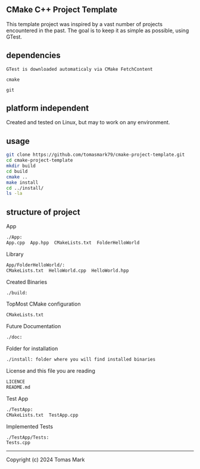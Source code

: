 
## CMake C++ Project Template

This template project was inspired by a vast number of projects encountered in the past. The goal is to keep it as simple as possible, using GTest.

## dependencies

```
GTest is downloaded automaticaly via CMake FetchContent
```

```
cmake
```

```
git
```

## platform independent

Created and tested on Linux, but may to work on any environment.

## usage

```bash
git clone https://github.com/tomasmark79/cmake-project-template.git
cd cmake-project-template
mkdir build
cd build
cmake ..
make install
cd ../install/
ls -la
```

## structure of project

App

```txt
./App:
App.cpp  App.hpp  CMakeLists.txt  FolderHelloWorld
```

Library

```txt
App/FolderHelloWorld/:
CMakeLists.txt  HelloWorld.cpp  HelloWorld.hpp
```

Created Binaries

```txt
./build:
```

TopMost CMake configuration

```txt
CMakeLists.txt
```

Future Documentation

```txt
./doc:
```

Folder for installation

```txt
./install: folder where you will find installed binaries
```

License and this file you are reading

```txt
LICENCE
README.md
```

Test App

```txt
./TestApp:
CMakeLists.txt  TestApp.cpp 
```

Implemented Tests

```txt
./TestApp/Tests:
Tests.cpp
```

---

Copyright (c) 2024 Tomas Mark